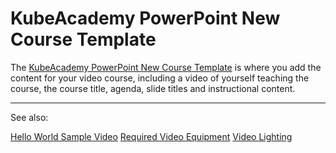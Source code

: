 # KubeAcademy PowerPoint New Course Template

<!-- KUBEACADEMY POWERPOINT NEW COURSE TEMPLATE -->

The [KubeAcademy PowerPoint New Course Template](https://drive.google.com/file/d/1hD6-2eKwSTa1WJKSJq_mj3NRS3K_5HOD/view?usp=sharing) is where you add the content for your video course, including a video of yourself teaching the course, the course title, agenda, slide titles and instructional content.

---- 

See also:

[Hello World Sample Video](contributors-guide/contributor-onboarding/hello-world-sample-video.md)
[Required Video Equipment](contributors-guide/video-recording-guide/required-video-equipment.md)
[Video Lighting](contributors-guide/video-recording-guide/video-lighting.md)

